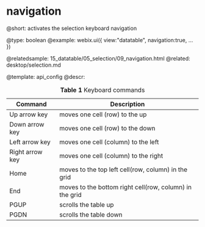 navigation
=============


@short: activates the selection keyboard navigation
	

@type: boolean
@example:
webix.ui({
    view:"datatable",
    navigation:true,
    ...
})

@relatedsample:
	15_datatable/05_selection/09_navigation.html
@related: 
	desktop/selection.md


@template:	api_config
@descr:

<table class="common_table" cellspacing="0" cellpadding="5" border="0">
	<caption class="caption">
		<strong>Table 1 </strong>
		Keyboard commands
	</caption>
	<thead>
	<tr>
		<th>
			<strong> Command </strong>
		</th>
		<th>
			<strong> Description </strong>
		</th>
	</tr>
	</thead>
	<tbody>
	<tr>
		<td>Up arrow key</td>
		<td>moves one cell (row) to the up</td>
	</tr>
	<tr>
		<td>Down arrow key</td>
		<td>moves one cell (row) to the down</td>
	</tr>
	<tr>
		<td>Left arrow key</td>
		<td>moves one cell (column) to the left</td>
	</tr>
	<tr>
		<td>Right arrow key</td>
		<td>moves one cell (column) to the right</td>
	</tr>
    <tr>
		<td>Home</td>
		<td>moves to the top left cell(row, column) in the grid</td>
	</tr>
	<tr>
		<td>End</td>
		<td>moves to the bottom right cell(row, column) in the grid</td>
	</tr>
	<tr>
		<td>PGUP</td>
		<td>scrolls the table up</td>
	</tr>
	<tr>
		<td>PGDN</td>
		<td>scrolls the table down</td>
	</tr>
	</tbody>
</table>

